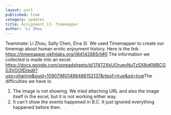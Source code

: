 ```yaml
---
layout: post
published: true
category: updates
title: Assignment 13- Timemapper
author: 'Li Zhou '
---
```


Teammate: Li Zhou, Sally Chen, Elva Si
​
We used Timemapper to create our timemap about human erotic enjoyment history. Here is the link: https://timemapper.okfnlabs.org/li64142885/li#0
The information we collected is made into an excel: https://docs.google.com/spreadsheets/d/17472XkUOruevNuTzSX8oKMBCGG3VOOfD/edit?usp=sharing&ouid=109079801498486152137&rtpof=true&sd=true
​
The difficulties we have is:
1. The image is not showing. We tried attaching URL and also the image itself in the excel, but it is not working either way.
2. It can't show the events happened in B.C. It just ignored everything happened before then.
​